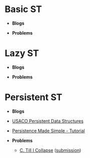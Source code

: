 # Basic ST
* __Blogs__



* __Problems__



# Lazy ST
* __Blogs__



* __Problems__



# Persistent ST
* __Blogs__

 * [USACO Persistent Data Structures](https://usaco.guide/adv/persistent?lang=cpp)
 * [Persistence Made Simple - Tutorial](https://discuss.codechef.com/t/persistence-made-simple-tutorial/14915/4)


* __Problems__

  * [C. Till I Collapse](https://codeforces.com/contest/786/problem/C) ([submission](https://codeforces.com/contest/786/submission/172295333))
